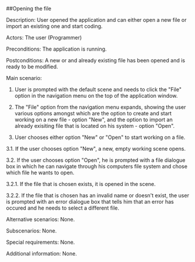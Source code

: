 ##Opening the file
 
Description:
User opened the application and can either open a new file or import an existing one and start coding.
 
Actors:
The user (Programmer)
 
Preconditions:
The application is running.
 
Postconditions:
A new or and already existing file has been opened and is ready to be modified.
 
Main scenario:
 
1. User is prompted with the default scene and needs to click the "File" option in the navigation menu on the top of the application window.
 
2. The "File" option from the navigation menu expands, showing the user various options amongst which are the option to create and start working on a new file - option "New", and the option to import an already exisiting file that is located on his system - option "Open".
 
3. User chooses either option "New" or "Open" to start working on a file.
 
 3.1. If the user chooses option "New", a new, empty working scene opens.
 
 3.2. If the user chooses option "Open", he is prompted with a file dialogue box in which he can navigate through his computers file system and chose which file he wants to open.
 
  3.2.1. If the file that is chosen exists, it is opened in the scene.
 
  3.2.2. If the file that is chosen has an invalid name or doesn't exist, the user is prompted with an error dialogue box that tells him that an error has occured and he needs to select a different file.
  
Alternative scenarios: None.
 
Subscenarios: None.
 
Special requirements: None.
 
Additional information: None.


